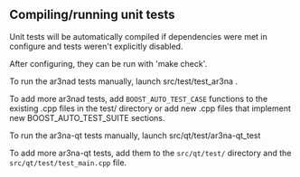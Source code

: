 Compiling/running unit tests
------------------------------------

Unit tests will be automatically compiled if dependencies were met in configure
and tests weren't explicitly disabled.

After configuring, they can be run with 'make check'.

To run the ar3nad tests manually, launch src/test/test_ar3na .

To add more ar3nad tests, add `BOOST_AUTO_TEST_CASE` functions to the existing
.cpp files in the test/ directory or add new .cpp files that
implement new BOOST_AUTO_TEST_SUITE sections.

To run the ar3na-qt tests manually, launch src/qt/test/ar3na-qt_test

To add more ar3na-qt tests, add them to the `src/qt/test/` directory and
the `src/qt/test/test_main.cpp` file.
